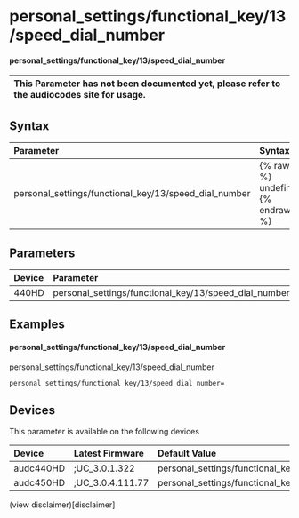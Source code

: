 ﻿---
description: personal_settings/functional_key/13/speed_dial_number
search: false
---

# personal_settings/functional_key/13/speed_dial_number

#### personal_settings/functional_key/13/speed_dial_number


| This Parameter has not been documented yet, please refer to the audiocodes site for usage.  |
| :--- |

## Syntax
| Parameter | Syntax |
| :--- | :--- |
|personal_settings/functional_key/13/speed_dial_number | {% raw %} undefined {% endraw %} |

## Parameters
|Device|Parameter|value|Description|
|:---|:---|:---|:---|
| 440HD | personal_settings/functional_key/13/speed_dial_number |  |  |

## Examples
#### personal_settings/functional_key/13/speed_dial_number

personal_settings/functional_key/13/speed_dial_number

```
personal_settings/functional_key/13/speed_dial_number=
```

## Devices
This parameter is available on the following devices

| Device | Latest Firmware | Default Value |
|:---|:---|:---|
| audc440HD | ;UC_3.0.1.322 | personal_settings/functional_key/13/speed_dial_number= 
| audc450HD | ;UC_3.0.4.111.77 | personal_settings/functional_key/13/speed_dial_number= 

(view disclaimer)[disclaimer]
